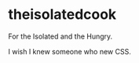 # theisolatedcook
For the Isolated and the Hungry.

I wish I knew someone who new CSS.

<script type="text/javascript" src="//downloads.mailchimp.com/js/signup-forms/popup/unique-methods/embed.js" data-dojo-config="usePlainJson: true, isDebug: false"></script><script type="text/javascript">window.dojoRequire(["mojo/signup-forms/Loader"], function(L) { L.start({"baseUrl":"mc.us19.list-manage.com","uuid":"bb7ef6108c3b581e90cec9e09","lid":"53f50033ad","uniqueMethods":true}) })</script>
